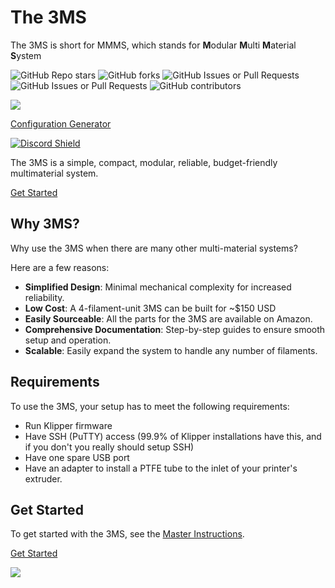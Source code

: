 # The 3MS

The 3MS is short for MMMS, which stands for **M**odular **M**ulti **M**aterial **S**ystem

![GitHub Repo stars](https://img.shields.io/github/stars/3dcoded/3MS)
![GitHub forks](https://img.shields.io/github/forks/3dcoded/3MS)
![GitHub Issues or Pull Requests](https://img.shields.io/github/issues/3dcoded/3MS)
![GitHub Issues or Pull Requests](https://img.shields.io/github/issues-pr/3dcoded/3MS)
![GitHub contributors](https://img.shields.io/github/contributors/3dcoded/3MS)

[![](https://media.printables.com/media/prints/1108644/images/9216280_de984a65-3c50-48c9-8b65-210f846f8b18_b5b7545c-3eb9-4bc8-a6c5-dec8cb7aa465/thumbs/inside/1600x1200/png/screenshot-2025-03-14-at-72728-am.webp)](https://www.printables.com/model/1108644-beta-3home-3ms-hybrid-official-modular-enclosure)

[Configuration Generator](https://forked-lined-hour.anvil.app/)

[![Discord Shield](https://discord.com/api/guilds/1307104511663411210/widget.png?style=banner2)](https://discord.gg/ekqxDhdGCg)

The 3MS is a simple, compact, modular, reliable, budget-friendly multimaterial system. 

[Get Started](https://3dcoded.github.io/3MS/instructions/)

## Why 3MS?

Why use the 3MS when there are many other multi-material systems?

Here are a few reasons:

- **Simplified Design**: Minimal mechanical complexity for increased reliability.
- **Low Cost**: A 4-filament-unit 3MS can be built for ~$150 USD
- **Easily Sourceable**: All the parts for the 3MS are available on Amazon.
- **Comprehensive Documentation**: Step-by-step guides to ensure smooth setup and operation.
- **Scalable**: Easily expand the system to handle any number of filaments.

## Requirements

To use the 3MS, your setup has to meet the following requirements:

- Run Klipper firmware
- Have SSH (PuTTY) access (99.9% of Klipper installations have this, and if you don't you really should setup SSH)
- Have one spare USB port
- Have an adapter to install a PTFE tube to the inlet of your printer's extruder.

## Get Started

To get started with the 3MS, see the [Master Instructions](https://3dcoded.github.io/3MS/instructions/).

[Get Started](https://3dcoded.github.io/3MS/instructions/)

[![](https://img.youtube.com/vi/p-0RshsVmOk/0.jpg)](https://www.youtube.com/watch?v=p-0RshsVmOk)
